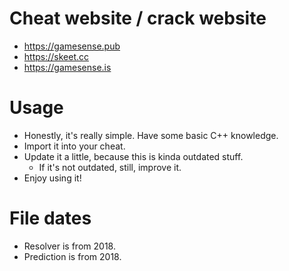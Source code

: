 # Cheat website / crack website
* https://gamesense.pub
* https://skeet.cc
* https://gamesense.is

# Usage
* Honestly, it's really simple. Have some basic C++ knowledge.
* Import it into your cheat.
* Update it a little, because this is kinda outdated stuff. 
  * If it's not outdated, still, improve it.
* Enjoy using it!

# File dates
* Resolver is from 2018.
* Prediction is from 2018.
